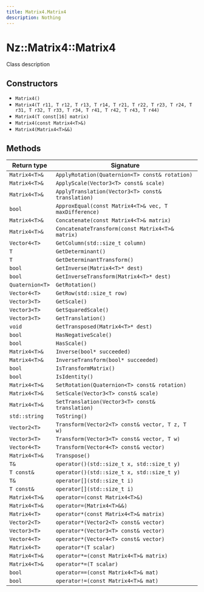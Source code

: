 ```yaml
---
title: Matrix4.Matrix4
description: Nothing
---
```


# Nz::Matrix4::Matrix4

Class description

## Constructors

- `Matrix4()`
- `Matrix4(T r11, T r12, T r13, T r14, T r21, T r22, T r23, T r24, T r31, T r32, T r33, T r34, T r41, T r42, T r43, T r44)`
- `Matrix4(T const[16] matrix)`
- `Matrix4(const Matrix4<T>&)`
- `Matrix4(Matrix4<T>&&)`

## Methods

| Return type | Signature |
| ----------- | --------- |
| `Matrix4<T>&` | `ApplyRotation(Quaternion<T> const& rotation)` |
| `Matrix4<T>&` | `ApplyScale(Vector3<T> const& scale)` |
| `Matrix4<T>&` | `ApplyTranslation(Vector3<T> const& translation)` |
| `bool` | `ApproxEqual(const Matrix4<T>& vec, T maxDifference)` |
| `Matrix4<T>&` | `Concatenate(const Matrix4<T>& matrix)` |
| `Matrix4<T>&` | `ConcatenateTransform(const Matrix4<T>& matrix)` |
| `Vector4<T>` | `GetColumn(std::size_t column)` |
| `T` | `GetDeterminant()` |
| `T` | `GetDeterminantTransform()` |
| `bool` | `GetInverse(Matrix4<T>* dest)` |
| `bool` | `GetInverseTransform(Matrix4<T>* dest)` |
| `Quaternion<T>` | `GetRotation()` |
| `Vector4<T>` | `GetRow(std::size_t row)` |
| `Vector3<T>` | `GetScale()` |
| `Vector3<T>` | `GetSquaredScale()` |
| `Vector3<T>` | `GetTranslation()` |
| `void` | `GetTransposed(Matrix4<T>* dest)` |
| `bool` | `HasNegativeScale()` |
| `bool` | `HasScale()` |
| `Matrix4<T>&` | `Inverse(bool* succeeded)` |
| `Matrix4<T>&` | `InverseTransform(bool* succeeded)` |
| `bool` | `IsTransformMatrix()` |
| `bool` | `IsIdentity()` |
| `Matrix4<T>&` | `SetRotation(Quaternion<T> const& rotation)` |
| `Matrix4<T>&` | `SetScale(Vector3<T> const& scale)` |
| `Matrix4<T>&` | `SetTranslation(Vector3<T> const& translation)` |
| `std::string` | `ToString()` |
| `Vector2<T>` | `Transform(Vector2<T> const& vector, T z, T w)` |
| `Vector3<T>` | `Transform(Vector3<T> const& vector, T w)` |
| `Vector4<T>` | `Transform(Vector4<T> const& vector)` |
| `Matrix4<T>&` | `Transpose()` |
| `T&` | `operator()(std::size_t x, std::size_t y)` |
| `T const&` | `operator()(std::size_t x, std::size_t y)` |
| `T&` | `operator[](std::size_t i)` |
| `T const&` | `operator[](std::size_t i)` |
| `Matrix4<T>&` | `operator=(const Matrix4<T>&)` |
| `Matrix4<T>&` | `operator=(Matrix4<T>&&)` |
| `Matrix4<T>` | `operator*(const Matrix4<T>& matrix)` |
| `Vector2<T>` | `operator*(Vector2<T> const& vector)` |
| `Vector3<T>` | `operator*(Vector3<T> const& vector)` |
| `Vector4<T>` | `operator*(Vector4<T> const& vector)` |
| `Matrix4<T>` | `operator*(T scalar)` |
| `Matrix4<T>&` | `operator*=(const Matrix4<T>& matrix)` |
| `Matrix4<T>&` | `operator*=(T scalar)` |
| `bool` | `operator==(const Matrix4<T>& mat)` |
| `bool` | `operator!=(const Matrix4<T>& mat)` |
